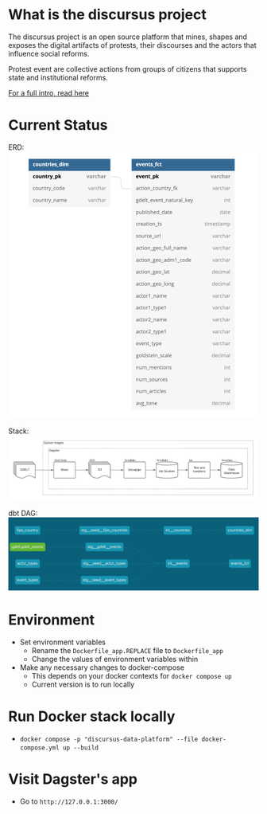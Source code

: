 # What is the discursus project
The discursus project is an open source platform that mines, shapes and exposes the digital artifacts of protests, their discourses and the actors that influence social reforms.

Protest event are collective actions from groups of citizens that supports state and institutional reforms.

[For a full intro, read here](https://www.olivierdupuis.com/introducing-discursus-io/)


# Current Status
ERD:
![ERD](resources/images/discursus_core_erd.png "ERD")

Stack:
![Stack](resources/images/discursus_core_stack.png "Stack")

dbt DAG:
![dbt DAG](resources/images/discursus_core_dbt_dag.png "dbt DAG")



# Environment
* Set environment variables
    * Rename the `Dockerfile_app.REPLACE` file to `Dockerfile_app`
    * Change the values of environment variables within
* Make any necessary changes to docker-compose
    * This depends on your docker contexts for `docker compose up`
    * Current version is to run locally

# Run Docker stack locally
* `docker compose -p "discursus-data-platform" --file docker-compose.yml up --build`

# Visit Dagster's app
* Go to `http://127.0.0.1:3000/`
